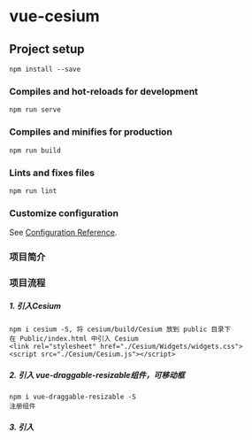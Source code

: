 # vue-cesium

## Project setup
```
npm install --save
```

### Compiles and hot-reloads for development
```
npm run serve
```

### Compiles and minifies for production
```
npm run build
```

### Lints and fixes files
```
npm run lint
```

### Customize configuration
See [Configuration Reference](https://cli.vuejs.org/config/).



### 项目简介

### 项目流程

##### 1. 引入Cesium 
    npm i cesium -S, 将 cesium/build/Cesium 放到 public 目录下
    在 Public/index.html 中引入 Cesium
    <link rel="stylesheet" href="./Cesium/Widgets/widgets.css">
    <script src="./Cesium/Cesium.js"></script>

##### 2. 引入 vue-draggable-resizable组件，可移动框
    npm i vue-draggable-resizable -S
    注册组件
##### 3. 引入